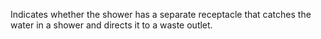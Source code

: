 Indicates whether the shower has a separate receptacle that catches the water in a shower and directs it to a waste outlet.
